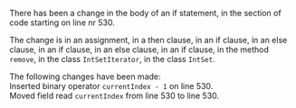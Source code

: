 There has been a change in the body of an if statement, in the section of code starting on line nr 530.
  
The change is in an assignment, in a then clause, in an if clause, in an else clause, in an if clause, in an else clause, in an if clause, in the method ```remove```, in the class ```IntSetIterator```, in the class ```IntSet```.
  
The following changes have been made:  
Inserted binary operator ```currentIndex - 1``` on line 530.  
Moved field read ```currentIndex``` from line 530 to line 530.  
